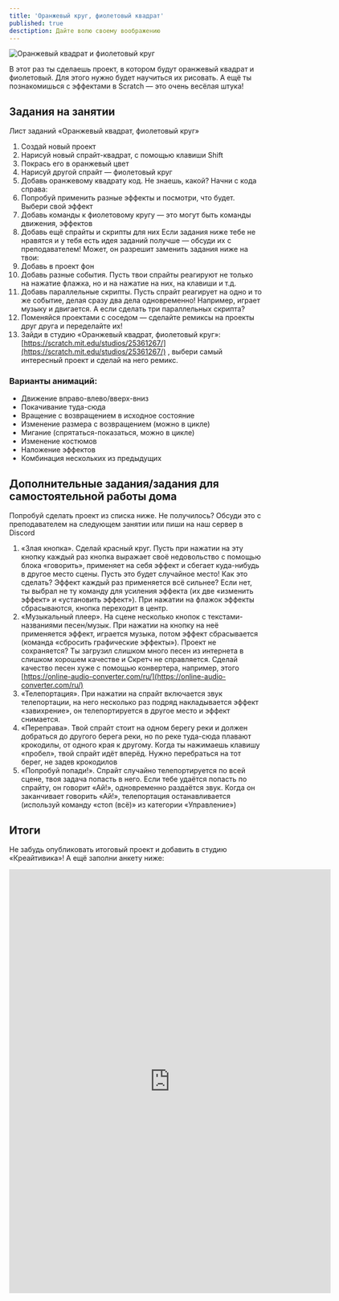 ```yaml
---
title: 'Оранжевый круг, фиолетовый квадрат'
published: true
desctiption: Дайте волю своему воображению
---
```

![Оранжевый квадрат и фиолетовый круг]({{site.baseurl}}/lessons/orange-purple/orkvfilkr.png)

В этот раз ты сделаешь проект, в котором будут оранжевый квадрат и фиолетовый. Для этого нужно будет научиться их рисовать. А ещё ты познакомишься с эффектами в Scratch — это очень весёлая штука!



## Задания на занятии
Лист заданий «Оранжевый квадрат, фиолетовый круг»
1. Создай новый проект
2. Нарисуй новый спрайт-квадрат, с помощью клавиши Shift
3. Покрась его в оранжевый цвет
4. Нарисуй другой спрайт — фиолетовый круг
5. Добавь оранжевому квадрату код. Не знаешь, какой? Начни с кода справа:
6. Попробуй применить разные эффекты и посмотри, что будет. Выбери свой эффект
7. Добавь команды к фиолетовому кругу — это могут быть команды движения, эффектов
8. Добавь ещё спрайты и скрипты для них
Если задания ниже тебе не нравятся и у тебя есть идея заданий получше — обсуди их с преподавателем! Может, он разрешит заменить задания ниже на твои:
9. Добавь в проект фон
10. Добавь разные события. Пусть твои спрайты реагируют не только на нажатие флажка, но и на нажатие на них, на клавиши и т.д.
11. Добавь параллельные скрипты. Пусть спрайт реагирует на одно и то же событие, делая сразу два дела одновременно! Например, играет музыку и двигается. А если сделать три параллельных скрипта?
12. Поменяйся проектами с соседом — сделайте ремиксы на проекты друг друга и переделайте их!
13. Зайди в студию «Оранжевый квадрат, фиолетовый круг»: [https://scratch.mit.edu/studios/25361267/](https://scratch.mit.edu/studios/25361267/) , выбери самый интересный проект и сделай на него ремикс.

### Варианты анимаций:

- Движение вправо-влево/вверх-вниз
- Покачивание туда-сюда
- Вращение с возвращением в исходное состояние
- Изменение размера с возвращением (можно в цикле)
- Мигание (спрятаться-показаться, можно в цикле)
- Изменение костюмов
- Наложение эффектов
- Комбинация нескольких из предыдущих
 

## Дополнительные задания/задания для самостоятельной работы дома

Попробуй сделать проект из списка ниже. Не получилось? Обсуди это с преподавателем на следующем занятии или пиши на наш сервер в Discord 
1. «Злая кнопка». Сделай красный круг. Пусть при нажатии на эту кнопку каждый раз кнопка выражает своё недовольство с помощью блока «говорить», применяет на себя эффект и сбегает куда-нибудь в другое место сцены. Пусть это будет случайное место! Как это сделать? Эффект каждый раз применяется всё сильнее? Если нет, ты выбрал не ту команду для усиления эффекта (их две «изменить эффект» и «установить эффект»). При нажатии на флажок эффекты сбрасываются, кнопка переходит в центр.
2. «Музыкальный плеер». На сцене несколько кнопок с текстами-названиями песен/музык. При нажатии на кнопку на неё применяется эффект, играется музыка, потом эффект сбрасывается (команда «сбросить графические эффекты»). Проект не сохраняется? Ты загрузил слишком много песен из интернета в слишком хорошем качестве и Скретч не справляется. Сделай качество песен хуже с помощью конвертера, например, этого [https://online-audio-converter.com/ru/](https://online-audio-converter.com/ru/) 
3. «Телепортация». При нажатии на  спрайт включается звук телепортации, на него несколько раз подряд накладывается эффект «завихрение», он телепортируется в другое место и эффект снимается. 
4. «Переправа». Твой спрайт стоит на одном берегу реки и должен добраться до другого берега реки, но по реке туда-сюда плавают крокодилы, от одного края к другому. Когда ты нажимаешь клавишу «пробел», твой спрайт идёт вперёд. Нужно перебраться на тот берег, не задев крокодилов
5. «Попробуй попади!». Спрайт случайно телепортируется по всей сцене, твоя задача попасть в него. Если тебе удаётся попасть по спрайту, он говорит «Ай!», одновременно раздаётся звук. Когда он заканчивает говорить «Ай!», телепортация останавливается (используй команду «стоп (всё)» из категории «Управление»)

## Итоги
Не забудь опубликовать итоговый проект и добавить в студию «Креайтивика»! А ещё заполни анкету ниже:

<iframe src="https://docs.google.com/forms/d/e/1FAIpQLSd_uElzBPS0q8cbUXY1Zr2UjYwy-KMSR4yR5Y7aFgMpWvSQKg/viewform?embedded=true" width="640" height="843" frameborder="0" marginheight="0" marginwidth="0">Загрузка…</iframe>

